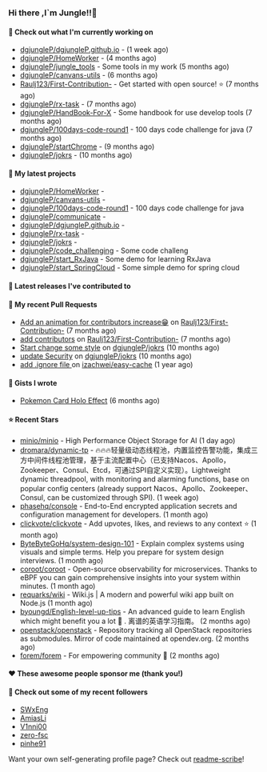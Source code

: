 ### Hi there ,I`m Jungle!!👋

#### 👷 Check out what I'm currently working on

- [dgjungleP/dgjungleP.github.io](https://github.com/dgjungleP/dgjungleP.github.io) -  (1 week ago)
- [dgjungleP/HomeWorker](https://github.com/dgjungleP/HomeWorker) -  (4 months ago)
- [dgjungleP/jungle_tools](https://github.com/dgjungleP/jungle_tools) - Some tools in my work (5 months ago)
- [dgjungleP/canvans-utils](https://github.com/dgjungleP/canvans-utils) -  (6 months ago)
- [Raulj123/First-Contribution-](https://github.com/Raulj123/First-Contribution-) - Get started with open source! ⭐ (7 months ago)
- [dgjungleP/rx-task](https://github.com/dgjungleP/rx-task) -  (7 months ago)
- [dgjungleP/HandBook-For-X](https://github.com/dgjungleP/HandBook-For-X) - Some handbook for use develop tools (7 months ago)
- [dgjungleP/100days-code-round1](https://github.com/dgjungleP/100days-code-round1) - 100 days code challenge for java (7 months ago)
- [dgjungleP/startChrome](https://github.com/dgjungleP/startChrome) -  (9 months ago)
- [dgjungleP/jokrs](https://github.com/dgjungleP/jokrs) -  (10 months ago)

#### 🌱 My latest projects

- [dgjungleP/HomeWorker](https://github.com/dgjungleP/HomeWorker) - 
- [dgjungleP/canvans-utils](https://github.com/dgjungleP/canvans-utils) - 
- [dgjungleP/100days-code-round1](https://github.com/dgjungleP/100days-code-round1) - 100 days code challenge for java
- [dgjungleP/communicate](https://github.com/dgjungleP/communicate) - 
- [dgjungleP/dgjungleP.github.io](https://github.com/dgjungleP/dgjungleP.github.io) - 
- [dgjungleP/rx-task](https://github.com/dgjungleP/rx-task) - 
- [dgjungleP/jokrs](https://github.com/dgjungleP/jokrs) - 
- [dgjungleP/code_challenging](https://github.com/dgjungleP/code_challenging) - Some code challeng
- [dgjungleP/start_RxJava](https://github.com/dgjungleP/start_RxJava) - Some demo for learning RxJava
- [dgjungleP/start_SpringCloud](https://github.com/dgjungleP/start_SpringCloud) - Some simple demo for spring cloud 

#### 🔭 Latest releases I've contributed to


#### 🔨 My recent Pull Requests

- [Add  an animation for contributors increase😁](https://github.com/Raulj123/First-Contribution-/pull/4) on [Raulj123/First-Contribution-](https://github.com/Raulj123/First-Contribution-) (7 months ago)
- [add contributors](https://github.com/Raulj123/First-Contribution-/pull/3) on [Raulj123/First-Contribution-](https://github.com/Raulj123/First-Contribution-) (7 months ago)
- [Start change some style](https://github.com/dgjungleP/jokrs/pull/2) on [dgjungleP/jokrs](https://github.com/dgjungleP/jokrs) (10 months ago)
- [update Security](https://github.com/dgjungleP/jokrs/pull/1) on [dgjungleP/jokrs](https://github.com/dgjungleP/jokrs) (10 months ago)
- [add .ignore file ](https://github.com/izachwei/easy-cache/pull/2) on [izachwei/easy-cache](https://github.com/izachwei/easy-cache) (1 year ago)


#### 📓 Gists I wrote

- [Pokemon Card Holo Effect](https://gist.github.com/5870cd3bb091268b3485debc5f3cec36) (6 months ago)

#### ⭐ Recent Stars

- [minio/minio](https://github.com/minio/minio) - High Performance Object Storage for AI (1 day ago)
- [dromara/dynamic-tp](https://github.com/dromara/dynamic-tp) - 🔥🔥🔥轻量级动态线程池，内置监控告警功能，集成三方中间件线程池管理，基于主流配置中心（已支持Nacos、Apollo，Zookeeper、Consul、Etcd，可通过SPI自定义实现）。Lightweight dynamic threadpool, with monitoring and alarming functions, base on popular config centers (already support Nacos、Apollo、Zookeeper、Consul, can be customized through SPI). (1 week ago)
- [phasehq/console](https://github.com/phasehq/console) - End-to-End encrypted application secrets and configuration management for developers. (1 month ago)
- [clickvote/clickvote](https://github.com/clickvote/clickvote) - Add upvotes, likes, and reviews to any context ⭐️ (1 month ago)
- [ByteByteGoHq/system-design-101](https://github.com/ByteByteGoHq/system-design-101) - Explain complex systems using visuals and simple terms. Help you prepare for system design interviews. (1 month ago)
- [coroot/coroot](https://github.com/coroot/coroot) - Open-source observability for microservices. Thanks to eBPF you can gain comprehensive insights into your system within minutes. (1 month ago)
- [requarks/wiki](https://github.com/requarks/wiki) - Wiki.js | A modern and powerful wiki app built on Node.js (1 month ago)
- [byoungd/English-level-up-tips](https://github.com/byoungd/English-level-up-tips) - An advanced guide to learn English which might benefit you a lot 🎉 .  离谱的英语学习指南。 (2 months ago)
- [openstack/openstack](https://github.com/openstack/openstack) - Repository tracking all OpenStack repositories as submodules. Mirror of code maintained at opendev.org. (2 months ago)
- [forem/forem](https://github.com/forem/forem) - For empowering community 🌱 (2 months ago)

#### ❤️ These awesome people sponsor me (thank you!)


#### 👯 Check out some of my recent followers

- [SWxEng](https://github.com/SWxEng)
- [AmiasLi](https://github.com/AmiasLi)
- [V1nni00](https://github.com/V1nni00)
- [zero-fsc](https://github.com/zero-fsc)
- [pinhe91](https://github.com/pinhe91)

Want your own self-generating profile page? Check out [readme-scribe](https://github.com/muesli/readme-scribe)!
